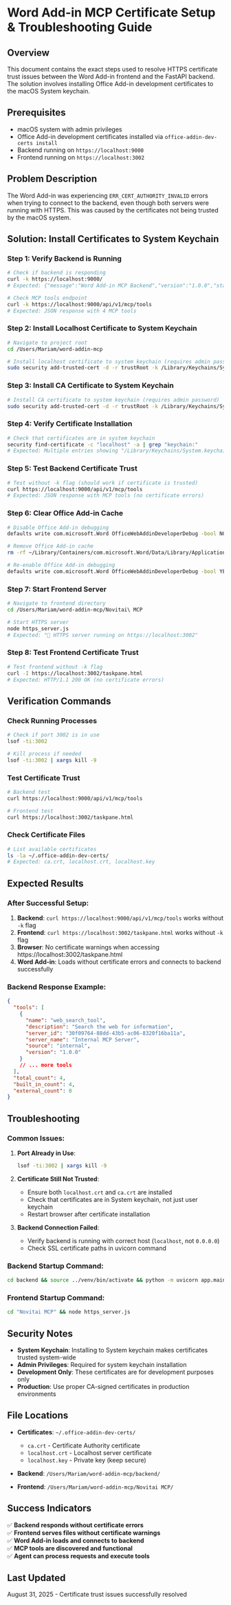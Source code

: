 # Word Add-in MCP Certificate Setup & Troubleshooting Guide

## Overview
This document contains the exact steps used to resolve HTTPS certificate trust issues between the Word Add-in frontend and the FastAPI backend. The solution involves installing Office Add-in development certificates to the macOS System keychain.

## Prerequisites
- macOS system with admin privileges
- Office Add-in development certificates installed via `office-addin-dev-certs install`
- Backend running on `https://localhost:9000`
- Frontend running on `https://localhost:3002`

## Problem Description
The Word Add-in was experiencing `ERR_CERT_AUTHORITY_INVALID` errors when trying to connect to the backend, even though both servers were running with HTTPS. This was caused by the certificates not being trusted by the macOS system.

## Solution: Install Certificates to System Keychain

### Step 1: Verify Backend is Running
```bash
# Check if backend is responding
curl -k https://localhost:9000/
# Expected: {"message":"Word Add-in MCP Backend","version":"1.0.0","status":"running"...}

# Check MCP tools endpoint
curl -k https://localhost:9000/api/v1/mcp/tools
# Expected: JSON response with 4 MCP tools
```

### Step 2: Install Localhost Certificate to System Keychain
```bash
# Navigate to project root
cd /Users/Mariam/word-addin-mcp

# Install localhost certificate to system keychain (requires admin password)
sudo security add-trusted-cert -d -r trustRoot -k /Library/Keychains/System.keychain ~/.office-addin-dev-certs/localhost.crt
```

### Step 3: Install CA Certificate to System Keychain
```bash
# Install CA certificate to system keychain (requires admin password)
sudo security add-trusted-cert -d -r trustRoot -k /Library/Keychains/System.keychain ~/.office-addin-dev-certs/ca.crt
```

### Step 4: Verify Certificate Installation
```bash
# Check that certificates are in system keychain
security find-certificate -c "localhost" -a | grep "keychain:"
# Expected: Multiple entries showing "/Library/Keychains/System.keychain"
```

### Step 5: Test Backend Certificate Trust
```bash
# Test without -k flag (should work if certificate is trusted)
curl https://localhost:9000/api/v1/mcp/tools
# Expected: JSON response with MCP tools (no certificate errors)
```

### Step 6: Clear Office Add-in Cache
```bash
# Disable Office Add-in debugging
defaults write com.microsoft.Word OfficeWebAddinDeveloperDebug -bool NO

# Remove Office Add-in cache
rm -rf ~/Library/Containers/com.microsoft.Word/Data/Library/Application\ Support/Microsoft/Office/16.0/Wef/

# Re-enable Office Add-in debugging
defaults write com.microsoft.Word OfficeWebAddinDeveloperDebug -bool YES
```

### Step 7: Start Frontend Server
```bash
# Navigate to frontend directory
cd /Users/Mariam/word-addin-mcp/Novitai\ MCP

# Start HTTPS server
node https_server.js
# Expected: "🚀 HTTPS server running on https://localhost:3002"
```

### Step 8: Test Frontend Certificate Trust
```bash
# Test frontend without -k flag
curl -I https://localhost:3002/taskpane.html
# Expected: HTTP/1.1 200 OK (no certificate errors)
```

## Verification Commands

### Check Running Processes
```bash
# Check if port 3002 is in use
lsof -ti:3002

# Kill process if needed
lsof -ti:3002 | xargs kill -9
```

### Test Certificate Trust
```bash
# Backend test
curl https://localhost:9000/api/v1/mcp/tools

# Frontend test  
curl https://localhost:3002/taskpane.html
```

### Check Certificate Files
```bash
# List available certificates
ls -la ~/.office-addin-dev-certs/
# Expected: ca.crt, localhost.crt, localhost.key
```

## Expected Results

### After Successful Setup:
1. **Backend**: `curl https://localhost:9000/api/v1/mcp/tools` works without `-k` flag
2. **Frontend**: `curl https://localhost:3002/taskpane.html` works without `-k` flag
3. **Browser**: No certificate warnings when accessing https://localhost:3002/taskpane.html
4. **Word Add-in**: Loads without certificate errors and connects to backend successfully

### Backend Response Example:
```json
{
  "tools": [
    {
      "name": "web_search_tool",
      "description": "Search the web for information",
      "server_id": "30f09764-88dd-43b5-ac06-8320f16ba11a",
      "server_name": "Internal MCP Server",
      "source": "internal",
      "version": "1.0.0"
    }
    // ... more tools
  ],
  "total_count": 4,
  "built_in_count": 4,
  "external_count": 0
}
```

## Troubleshooting

### Common Issues:

1. **Port Already in Use**:
   ```bash
   lsof -ti:3002 | xargs kill -9
   ```

2. **Certificate Still Not Trusted**:
   - Ensure both `localhost.crt` and `ca.crt` are installed
   - Check that certificates are in System keychain, not just user keychain
   - Restart browser after certificate installation

3. **Backend Connection Failed**:
   - Verify backend is running with correct host (`localhost`, not `0.0.0.0`)
   - Check SSL certificate paths in uvicorn command

### Backend Startup Command:
```bash
cd backend && source ../venv/bin/activate && python -m uvicorn app.main:app --host localhost --port 9000 --ssl-keyfile /Users/Mariam/.office-addin-dev-certs/localhost.key --ssl-certfile /Users/Mariam/.office-addin-dev-certs/localhost.crt --reload
```

### Frontend Startup Command:
```bash
cd "Novitai MCP" && node https_server.js
```

## Security Notes

- **System Keychain**: Installing to System keychain makes certificates trusted system-wide
- **Admin Privileges**: Required for system keychain installation
- **Development Only**: These certificates are for development purposes only
- **Production**: Use proper CA-signed certificates in production environments

## File Locations

- **Certificates**: `~/.office-addin-dev-certs/`
  - `ca.crt` - Certificate Authority certificate
  - `localhost.crt` - Localhost server certificate  
  - `localhost.key` - Private key (keep secure)

- **Backend**: `/Users/Mariam/word-addin-mcp/backend/`
- **Frontend**: `/Users/Mariam/word-addin-mcp/Novitai MCP/`

## Success Indicators

✅ **Backend responds without certificate errors**  
✅ **Frontend serves files without certificate warnings**  
✅ **Word Add-in loads and connects to backend**  
✅ **MCP tools are discovered and functional**  
✅ **Agent can process requests and execute tools**  

## Last Updated
August 31, 2025 - Certificate trust issues successfully resolved

